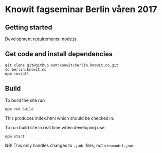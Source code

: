 # Knowit fagseminar Berlin våren 2017

## Getting started

Development requirements: node.js.

## Get code and install dependencies

    git clone git@github.com:knowit/berlin.knowit.no.git
    cd berlin.knowit.no
    npm install

## Build

To build the site run

    npm run build

This produces index.html which should be checked in.

To run build site in real time when developing use:

    npm start

NB! This only handles changes to `.jade` files, not `viewmodel.json`


